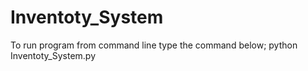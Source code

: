# Inventoty_System

To run program from command line type the command below;
	python Inventoty_System.py